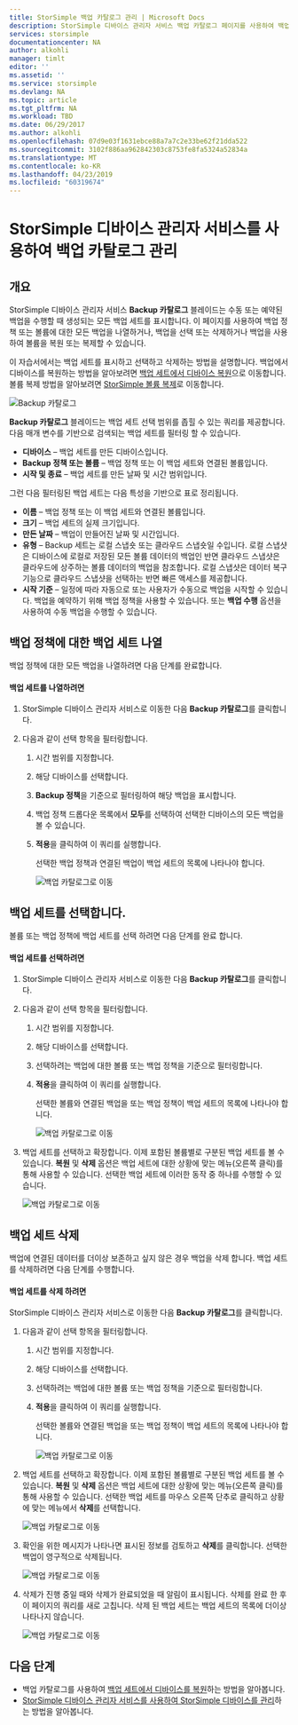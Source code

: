 ```yaml
---
title: StorSimple 백업 카탈로그 관리 | Microsoft Docs
description: StorSimple 디바이스 관리자 서비스 백업 카탈로그 페이지를 사용하여 백업 세트를 나열, 선택 및 삭제하는 방법을 설명합니다.
services: storsimple
documentationcenter: NA
author: alkohli
manager: timlt
editor: ''
ms.assetid: ''
ms.service: storsimple
ms.devlang: NA
ms.topic: article
ms.tgt_pltfrm: NA
ms.workload: TBD
ms.date: 06/29/2017
ms.author: alkohli
ms.openlocfilehash: 07d9e03f1631ebce88a7a7c2e33be62f21dda522
ms.sourcegitcommit: 3102f886aa962842303c8753fe8fa5324a52834a
ms.translationtype: MT
ms.contentlocale: ko-KR
ms.lasthandoff: 04/23/2019
ms.locfileid: "60319674"
---
```

# <a name="use-the-storsimple-device-manager-service-to-manage-your-backup-catalog"></a>StorSimple 디바이스 관리자 서비스를 사용하여 백업 카탈로그 관리
## <a name="overview"></a>개요
StorSimple 디바이스 관리자 서비스 **Backup 카탈로그** 블레이드는 수동 또는 예약된 백업을 수행할 때 생성되는 모든 백업 세트를 표시합니다. 이 페이지를 사용하여 백업 정책 또는 볼륨에 대한 모든 백업을 나열하거나, 백업을 선택 또는 삭제하거나 백업을 사용하여 볼륨을 복원 또는 복제할 수 있습니다.

이 자습서에서는 백업 세트를 표시하고 선택하고 삭제하는 방법을 설명합니다. 백업에서 디바이스를 복원하는 방법을 알아보려면 [백업 세트에서 디바이스 복원](storsimple-8000-restore-from-backup-set-u2.md)으로 이동합니다. 볼륨 복제 방법을 알아보려면 [StorSimple 볼륨 복제](storsimple-8000-clone-volume-u2.md)로 이동합니다.

![Backup 카탈로그](./media/storsimple-8000-manage-backup-catalog/bucatalog.png) 

**Backup 카탈로그** 블레이드는 백업 세트 선택 범위를 좁힐 수 있는 쿼리를 제공합니다. 다음 매개 변수를 기반으로 검색되는 백업 세트를 필터링 할 수 있습니다.

* **디바이스** – 백업 세트를 만든 디바이스입니다.
* **Backup 정책 또는 볼륨** – 백업 정책 또는 이 백업 세트와 연결된 볼륨입니다.
* **시작 및 종료** – 백업 세트를 만든 날짜 및 시간 범위입니다.

그런 다음 필터링된 백업 세트는 다음 특성을 기반으로 표로 정리됩니다.

* **이름** – 백업 정책 또는 이 백업 세트와 연결된 볼륨입니다.
* **크기** – 백업 세트의 실제 크기입니다.
* **만든 날짜** – 백업이 만들어진 날짜 및 시간입니다. 
* **유형** – Backup 세트는 로컬 스냅숏 또는 클라우드 스냅숏일 수입니다. 로컬 스냅샷은 디바이스에 로컬로 저장된 모든 볼륨 데이터의 백업인 반면 클라우드 스냅샷은 클라우드에 상주하는 볼륨 데이터의 백업을 참조합니다. 로컬 스냅샷은 데이터 복구 기능으로 클라우드 스냅샷을 선택하는 반면 빠른 액세스를 제공합니다.
* **시작 기준** – 일정에 따라 자동으로 또는 사용자가 수동으로 백업을 시작할 수 있습니다. 백업을 예약하기 위해 백업 정책을 사용할 수 있습니다. 또는 **백업 수행** 옵션을 사용하여 수동 백업을 수행할 수 있습니다.

## <a name="list-backup-sets-for-a-backup-policy"></a>백업 정책에 대한 백업 세트 나열
백업 정책에 대한 모든 백업을 나열하려면 다음 단계를 완료합니다.

#### <a name="to-list-backup-sets"></a>백업 세트를 나열하려면
1. StorSimple 디바이스 관리자 서비스로 이동한 다음 **Backup 카탈로그**를 클릭합니다.

2. 다음과 같이 선택 항목을 필터링합니다.
   
   1. 시간 범위를 지정합니다.
   2. 해당 디바이스를 선택합니다.
   3. **Backup 정책**을 기준으로 필터링하여 해당 백업을 표시합니다.
   3. 백업 정책 드롭다운 목록에서 **모두**를 선택하여 선택한 디바이스의 모든 백업을 볼 수 있습니다.
   4. **적용**을 클릭하여 이 쿼리를 실행합니다.
      
      선택한 백업 정책과 연결된 백업이 백업 세트의 목록에 나타나야 합니다.

      ![백업 카탈로그로 이동](./media/storsimple-8000-manage-backup-catalog/bucatalog1.png)

## <a name="select-a-backup-set"></a>백업 세트를 선택합니다.
볼륨 또는 백업 정책에 백업 세트를 선택 하려면 다음 단계를 완료 합니다.

#### <a name="to-select-a-backup-set"></a>백업 세트를 선택하려면
1. StorSimple 디바이스 관리자 서비스로 이동한 다음 **Backup 카탈로그**를 클릭합니다.
2. 다음과 같이 선택 항목을 필터링합니다.
   
   1. 시간 범위를 지정합니다. 
   2. 해당 디바이스를 선택합니다. 
   3. 선택하려는 백업에 대한 볼륨 또는 백업 정책을 기준으로 필터링합니다.
   4. **적용**을 클릭하여 이 쿼리를 실행합니다.
      
      선택한 볼륨와 연결된 백업을 또는 백업 정책이 백업 세트의 목록에 나타나야 합니다.

      ![백업 카탈로그로 이동](./media/storsimple-8000-manage-backup-catalog/bucatalog1.png)

3. 백업 세트를 선택하고 확장합니다. 이제 포함된 볼륨별로 구분된 백업 세트를 볼 수 있습니다. **복원** 및 **삭제** 옵션은 백업 세트에 대한 상황에 맞는 메뉴(오른쪽 클릭)를 통해 사용할 수 있습니다. 선택한 백업 세트에 이러한 동작 중 하나를 수행할 수 있습니다.

    ![백업 카탈로그로 이동](./media/storsimple-8000-manage-backup-catalog/bucatalog2.png)

## <a name="delete-a-backup-set"></a>백업 세트 삭제
백업에 연결된 데이터를 더이상 보존하고 싶지 않은 경우 백업을 삭제 합니다. 백업 세트를 삭제하려면 다음 단계를 수행합니다.

#### <a name="to-delete-a-backup-set"></a>백업 세트를 삭제 하려면
 StorSimple 디바이스 관리자 서비스로 이동한 다음 **Backup 카탈로그**를 클릭합니다.
1. 다음과 같이 선택 항목을 필터링합니다.
   
   1. 시간 범위를 지정합니다. 
   2. 해당 디바이스를 선택합니다. 
   3. 선택하려는 백업에 대한 볼륨 또는 백업 정책을 기준으로 필터링합니다.
   4. **적용**을 클릭하여 이 쿼리를 실행합니다.
      
      선택한 볼륨와 연결된 백업을 또는 백업 정책이 백업 세트의 목록에 나타나야 합니다.

      ![백업 카탈로그로 이동](./media/storsimple-8000-manage-backup-catalog/bucatalog1.png)

1. 백업 세트를 선택하고 확장합니다. 이제 포함된 볼륨별로 구분된 백업 세트를 볼 수 있습니다. **복원** 및 **삭제** 옵션은 백업 세트에 대한 상황에 맞는 메뉴(오른쪽 클릭)를 통해 사용할 수 있습니다. 선택한 백업 세트를 마우스 오른쪽 단추로 클릭하고 상황에 맞는 메뉴에서 **삭제**를 선택합니다.

    ![백업 카탈로그로 이동](./media/storsimple-8000-manage-backup-catalog/bucatalog3.png)

1. 확인을 위한 메시지가 나타나면 표시된 정보를 검토하고 **삭제**를 클릭합니다. 선택한 백업이 영구적으로 삭제됩니다.

    ![백업 카탈로그로 이동](./media/storsimple-8000-manage-backup-catalog/bucatalog4.png)  

1. 삭제가 진행 중일 때와 삭제가 완료되었을 때 알림이 표시됩니다. 삭제를 완료 한 후 이 페이지의 쿼리를 새로 고칩니다. 삭제 된 백업 세트는 백업 세트의 목록에 더이상 나타나지 않습니다.

    ![백업 카탈로그로 이동](./media/storsimple-8000-manage-backup-catalog/bucatalog7.png)

## <a name="next-steps"></a>다음 단계
* 백업 카탈로그를 사용하여 [백업 세트에서 디바이스를 복원](storsimple-8000-restore-from-backup-set-u2.md)하는 방법을 알아봅니다.
* [StorSimple 디바이스 관리자 서비스를 사용하여 StorSimple 디바이스를 관리](storsimple-8000-manager-service-administration.md)하는 방법을 알아봅니다.

